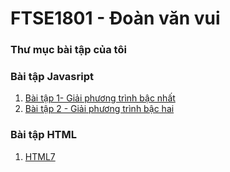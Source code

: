 # FTSE1801 - Đoàn văn vui
### Thư mục bài tập của tôi

### Bài tập Javasript
1. [Bài tập 1- Giải phương trình bậc nhất](https://github.com/FASTTRACKSE/FTSE1801.LP2/blob/master/vuiPro/baitapgiaiptbacnhat/baitapjavacripptbacnhat.html)
2. [Bài tập 2 - Giải phương trình bậc hai](https://github.com/FASTTRACKSE/FTSE1801.LP2/blob/master/vuiPro/baitapgiaiptbac2/baitapjavacripptbachai.html)

### Bài tập HTML
1. [HTML7](https://github.com/FASTTRACKSE/FTSE1801.LP2/blob/master/vuiPro/htm7/btnha1.html)
